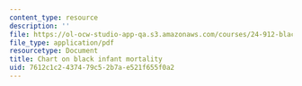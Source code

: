 ```yaml
---
content_type: resource
description: ''
file: https://ol-ocw-studio-app-qa.s3.amazonaws.com/courses/24-912-black-matters-introduction-to-black-studies-spring-2017/7612c1c2437479c52b7ae521f655f0a2_MIT24_912s17_chomsky_mortality.pdf
file_type: application/pdf
resourcetype: Document
title: Chart on black infant mortality
uid: 7612c1c2-4374-79c5-2b7a-e521f655f0a2
---
```

